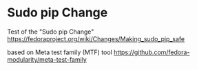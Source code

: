 Sudo pip Change
==============

Test of the "Sudo pip Change" https://fedoraproject.org/wiki/Changes/Making_sudo_pip_safe

based on Meta test family (MTF) tool https://github.com/fedora-modularity/meta-test-family

